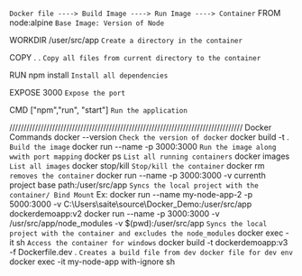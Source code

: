 `Docker file ----> Build Image ----> Run Image ----> Container`
FROM node:alpine `Base Image: Version of Node`

WORKDIR /user/src/app `Create a directory in the container`

COPY . . `Copy all files from current directory to the container`

RUN npm install `Install all dependencies`

EXPOSE 3000 `Expose the port`

CMD ["npm","run", "start"] `Run the application`

//////////////////////////////////////////////////////////////////////////////////
Docker Commands
docker --version `Check the version of docker`
docker build -t <image-name> . `Build the image`
docker run --name <container-name> -p 3000:3000 <image-name> `Run the image along wwith port mapping`
docker ps `List all running containers`
docker images `List all images`
docker stop/kill <container-name> `Stop/kill the container`
docker rm <container-name> `removes the container`
docker run --name <contaner-name> -p 3000:3000 -v currenth project base path:/user/src/app <image-name> `Syncs the local project with the container/ Bind Mount`
Ex: docker run --name my-node-app-2 -p 5000:3000 -v C:\Users\saite\source\Docker_Demo:/user/src/app dockerdemoapp:v2
docker run --name <container-name> -p 3000:3000 -v /usr/src/app/node_modules -v $(pwd):/user/src/app <image-name> `Syncs the local project with the container and excludes the node_modules`
docker exec -it <container-name> sh `Access the container for windows`
docker build -t dockerdemoapp:v3 -f Dockerfile.dev . `Creates a build file from dev docker file for dev env`
docker exec -it my-node-app with-ignore sh
